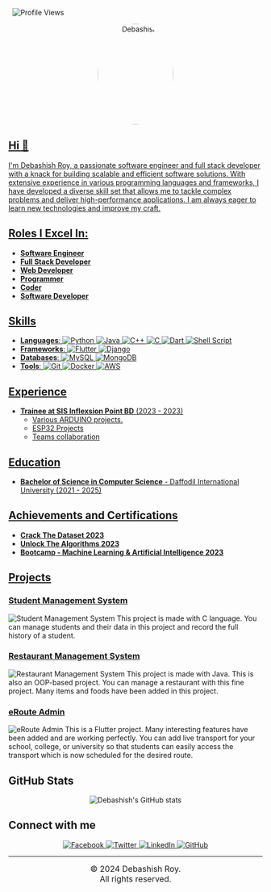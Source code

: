 &nbsp; ![Profile Views](https://komarev.com/ghpvc/?username=thedeba&style=for-the-badge)

<div align="center">
  <a href="https://ibb.co.com/PCQXDfH"> <img src="https://i.ibb.co.com/QmdSD1w/deba.jpg" alt="Debashish" style="border-radius: 50%; width: 150px; height: 200px;">
</div>

## Hi 👋

I'm Debashish Roy, a passionate software engineer and full stack developer with a knack for building scalable and efficient software solutions. With extensive experience in various programming languages and frameworks, I have developed a diverse skill set that allows me to tackle complex problems and deliver high-performance applications. I am always eager to learn new technologies and improve my craft.

## Roles I Excel In:

- **Software Engineer**
- **Full Stack Developer**
- **Web Developer**
- **Programmer**
- **Coder**
- **Software Developer**

## Skills

- **Languages**: ![Python](https://img.shields.io/badge/Python-3776AB?style=for-the-badge&logo=python&logoColor=white) ![Java](https://img.shields.io/badge/Java-007396?style=for-the-badge&logo=java&logoColor=white) ![C++](https://img.shields.io/badge/C++-00599C?style=for-the-badge&logo=cplusplus&logoColor=white) ![C](https://img.shields.io/badge/C-A8B9CC?style=for-the-badge&logo=c&logoColor=white) ![Dart](https://img.shields.io/badge/Dart-0175C2?style=for-the-badge&logo=dart&logoColor=white) ![Shell Script](https://img.shields.io/badge/Shell_Script-4EAA25?style=for-the-badge&logo=gnu-bash&logoColor=white)
- **Frameworks**: ![Flutter](https://img.shields.io/badge/Flutter-02569B?style=for-the-badge&logo=flutter&logoColor=white) ![Django](https://img.shields.io/badge/Django-092E20?style=for-the-badge&logo=django&logoColor=white)
- **Databases**: ![MySQL](https://img.shields.io/badge/MySQL-4479A1?style=for-the-badge&logo=mysql&logoColor=white) ![MongoDB](https://img.shields.io/badge/MongoDB-47A248?style=for-the-badge&logo=mongodb&logoColor=white)
- **Tools**: ![Git](https://img.shields.io/badge/Git-F05032?style=for-the-badge&logo=git&logoColor=white) ![Docker](https://img.shields.io/badge/Docker-2496ED?style=for-the-badge&logo=docker&logoColor=white) ![AWS](https://img.shields.io/badge/AWS-232F3E?style=for-the-badge&logo=amazon-aws&logoColor=white)

## Experience

- **Trainee at SIS Inflexsion Point BD** (2023 - 2023)
  - Various ARDUINO projects.
  - ESP32 Projects
  - Teams collaboration

## Education

- **Bachelor of Science in Computer Science** - Daffodil International University (2021 - 2025)

## Achievements and Certifications

- **Crack The Dataset 2023**
- **Unlock The Algorithms 2023**
- **Bootcamp - Machine Learning & Artificial Intelligence 2023**

## Projects

### [Student Management System](https://github.com/thedeba/StudentManagementSystem)
![Student Management System](https://img.shields.io/badge/Project-Student%20Management%20System-brightgreen)
This project is made with C language. You can manage students and their data in this project and record the full history of a student.

### [Restaurant Management System](https://github.com/thedeba/ResturantManagementSystem)
![Restaurant Management System](https://img.shields.io/badge/Project-Restaurant%20Management%20System-brightgreen)
This project is made with Java. This is also an OOP-based project. You can manage a restaurant with this fine project. Many items and foods have been added in this project.

### [eRoute Admin](https://github.com/thedeba/erouteadmin)
![eRoute Admin](https://img.shields.io/badge/Project-eRoute%20Admin-brightgreen)
This is a Flutter project. Many interesting features have been added and are working perfectly. You can add live transport for your school, college, or university so that students can easily access the transport which is now scheduled for the desired route.

## GitHub Stats

<div align="center">
  <img src="https://github-readme-stats.vercel.app/api?username=thedeba&show_icons=true&theme=radical" alt="Debashish's GitHub stats">
</div>

## Connect with me

<div align="center">
  <a href="https://www.facebook.com/imdebashishroy">
    <img src="https://img.shields.io/badge/Facebook-1877F2?style=for-the-badge&logo=facebook&logoColor=white" alt="Facebook">
  </a>
  <a href="https://www.twitter.com/imdebashishroy">
    <img src="https://img.shields.io/badge/Twitter-1DA1F2?style=for-the-badge&logo=twitter&logoColor=white" alt="Twitter">
  </a>
  <a href="https://www.linkedin.com/in/imdebashishroy">
    <img src="https://img.shields.io/badge/LinkedIn-0077B5?style=for-the-badge&logo=linkedin&logoColor=white" alt="LinkedIn">
  </a>
  <a href="https://www.github.com/thedeba">
    <img src="https://img.shields.io/badge/GitHub-181717?style=for-the-badge&logo=github&logoColor=white" alt="GitHub">
  </a>
</div>

---

<div align="center" style="font-size: 16px;">
&copy; 2024 Debashish Roy. <br> All rights reserved.
</div>
